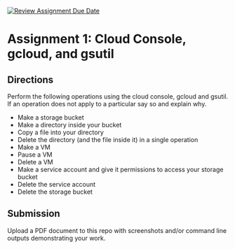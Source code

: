 [![Review Assignment Due Date](https://classroom.github.com/assets/deadline-readme-button-22041afd0340ce965d47ae6ef1cefeee28c7c493a6346c4f15d667ab976d596c.svg)](https://classroom.github.com/a/1Bhr475b)
# Assignment 1: Cloud Console, gcloud, and gsutil


## Directions

Perform the following operations using the cloud console, gcloud and gsutil. If an
operation does not apply to a particular say so and explain why.

- Make a storage bucket
- Make a directory inside your bucket
- Copy a file into your directory
- Delete the directory (and the file inside it) in a single operation
- Make a VM
- Pause a VM
- Delete a VM
- Make a service account and give it permissions to access your storage bucket
- Delete the service account
- Delete the storage bucket

## Submission
Upload a PDF document to this repo with screenshots and/or command line outputs demonstrating your work.
